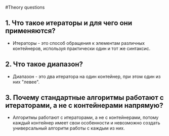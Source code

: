 #Theory questions
## 1. Что такое итераторы и для чего они применяются?
-  Итераторы - это способ обращения к элементам различных контейнеров, используя практически один и тот же синтаксис.
## 2. Что такое диапазон?
-  Диапазон - это два итератора на один контейнер, при этом один из них "левее".
## 3. Почему стандартные алгоритмы работают с итераторами, а не с контейнерами напрямую?
-  Алгоритмы работают с итераторами, а не с контейнерами, потому каждый контейнер имеет свои особенности и невозможно создать универсальный алгоритм работы с каждым из них.

